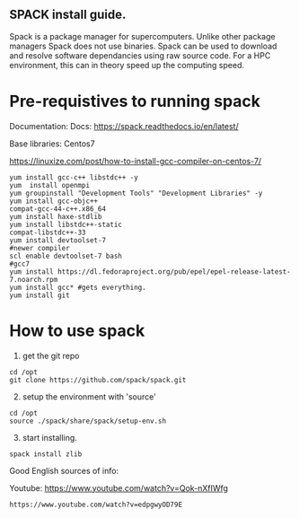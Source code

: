 
## SPACK install guide.

Spack is a package manager for supercomputers. Unlike other package managers Spack does not use binaries.
Spack can be used to download and resolve software dependancies using raw source code. For a HPC environment,
this can in theory speed up the computing speed. 

# Pre-requistives to running spack

Documentation: Docs: https://spack.readthedocs.io/en/latest/

Base libraries: Centos7 

https://linuxize.com/post/how-to-install-gcc-compiler-on-centos-7/

```
yum install gcc-c++ libstdc++ -y
yum  install openmpi
yum groupinstall "Development Tools" "Development Libraries" -y
yum install gcc-objc++
compat-gcc-44-c++.x86_64
yum install haxe-stdlib
yum install libstdc++-static
compat-libstdc++-33
yum install devtoolset-7
#newer compiler
scl enable devtoolset-7 bash
#gcc7
yum install https://dl.fedoraproject.org/pub/epel/epel-release-latest-7.noarch.rpm
yum install gcc* #gets everything.
yum install git
```


# How to use spack

1. get the git repo


```
cd /opt
git clone https://github.com/spack/spack.git
```

2. setup the environment with 'source'

```
cd /opt
source ./spack/share/spack/setup-env.sh
```

3. start installing.

```
spack install zlib
```



Good English sources of info:

Youtube: 
    https://www.youtube.com/watch?v=Qok-nXfIWfg

    https://www.youtube.com/watch?v=edpgwyOD79E
